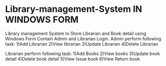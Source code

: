 # Library-management-System IN WINDOWS FORM
Library management System to Store Librarian and Book detail using Windows Form
Contain Admin and Librarian Login.
 Admin perform following task:
 1)Add Librarian
 2)View librarian
 3)Update Librarian
 4)Delete Librarian
 
 Librarian perform following task:
 1)Add Books
 2)View books
 3)Update book detail
 4)Delete book detail
 5)View Issue book
 6)View Return book
 
